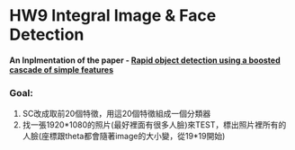 # HW9 Integral Image & Face Detection
#### An Inplmentation of the paper - [Rapid object detection using a boosted cascade of simple features](https://github.com/SitiBanc/1061_NCTU_IOMDS/blob/master/1122/Course%20Material/viola01rapid.pdf)
### Goal:
1. SC改成取前20個特徵，用這20個特徵組成一個分類器
2. 找一張1920\*1080的照片(最好裡面有很多人臉)來TEST，標出照片裡所有的人臉(座標跟theta都會隨著image的大小變，從19*19開始)
